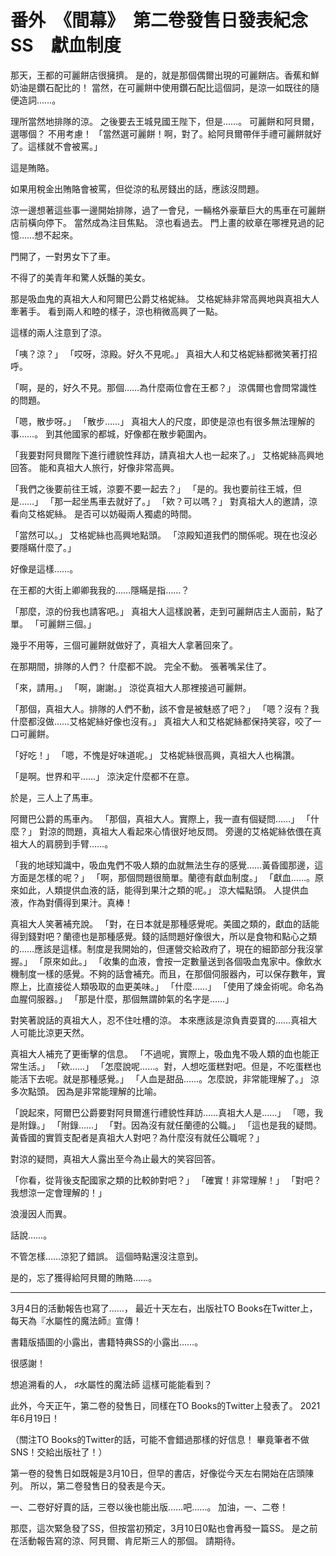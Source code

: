 # 番外　《間幕》　第二卷發售日發表紀念SS　獻血制度

那天，王都的可麗餅店很擁擠。
是的，就是那個偶爾出現的可麗餅店。香蕉和鮮奶油是鑽石配比的！
當然，在可麗餅中使用鑽石配比這個詞，是涼一如既往的隨便造詞……。

理所當然地排隊的涼。
之後要去王城見國王陛下，但是……。
可麗餅和阿貝爾，選哪個？
不用考慮！
「當然選可麗餅！啊，對了。給阿貝爾帶伴手禮可麗餅就好了。這樣就不會被罵。」

這是賄賂。

如果用稅金出賄賂會被罵，但從涼的私房錢出的話，應該沒問題。

涼一邊想著這些事一邊開始排隊，過了一會兒，一輛格外豪華巨大的馬車在可麗餅店前橫向停下。
當然成為注目焦點。
涼也看過去。
門上畫的紋章在哪裡見過的記憶……想不起來。

門開了，一對男女下了車。

不得了的美青年和驚人妖豔的美女。

那是吸血鬼的真祖大人和阿爾巴公爵艾格妮絲。
艾格妮絲非常高興地與真祖大人牽著手。
看到兩人和睦的樣子，涼也稍微高興了一點。

這樣的兩人注意到了涼。

「咦？涼？」
「哎呀，涼殿。好久不見呢。」
真祖大人和艾格妮絲都微笑著打招呼。

「啊，是的，好久不見。那個……為什麼兩位會在王都？」
涼偶爾也會問常識性的問題。

「嗯，散步呀。」
「散步……」
真祖大人的尺度，即使是涼也有很多無法理解的事……。
到其他國家的都城，好像都在散步範圍內。

「我要對阿貝爾陛下進行禮貌性拜訪，請真祖大人也一起來了。」
艾格妮絲高興地回答。
能和真祖大人旅行，好像非常高興。

「我們之後要前往王城，涼要不要一起去？」
「是的。我也要前往王城，但是……」
「那一起坐馬車去就好了。」
「欸？可以嗎？」
對真祖大人的邀請，涼看向艾格妮絲。
是否可以妨礙兩人獨處的時間。

「當然可以。」
艾格妮絲也高興地點頭。
「涼殿知道我們的關係呢。現在也沒必要隱瞞什麼了。」

好像是這樣……。

在王都的大街上卿卿我我的……隱瞞是指……？

「那麼，涼的份我也請客吧。」
真祖大人這樣說著，走到可麗餅店主人面前，點了單。
「可麗餅三個。」

幾乎不用等，三個可麗餅就做好了，真祖大人拿著回來了。

在那期間，排隊的人們？
什麼都不說。
完全不動。
張著嘴呆住了。

「來，請用。」
「啊，謝謝。」
涼從真祖大人那裡接過可麗餅。

「那個，真祖大人。排隊的人們不動，該不會是被魅惑了吧？」
「嗯？沒有？我什麼都沒做……艾格妮絲好像也沒有。」
真祖大人和艾格妮絲都保持笑容，咬了一口可麗餅。

「好吃！」
「嗯，不愧是好味道呢。」
艾格妮絲很高興，真祖大人也稱讚。

「是啊。世界和平……」
涼決定什麼都不在意。

於是，三人上了馬車。

阿爾巴公爵的馬車內。
「那個，真祖大人。實際上，我一直有個疑問……」
「什麼？」
對涼的問題，真祖大人看起來心情很好地反問。
旁邊的艾格妮絲依偎在真祖大人的肩膀到手臂……。

「我的地球知識中，吸血鬼們不吸人類的血就無法生存的感覺……黃昏國那邊，這方面是怎樣的呢？」
「啊，那個問題很簡單。蘭德有獻血制度。」
「獻血……。原來如此，人類提供血液的話，能得到果汁之類的呢。」
涼大幅點頭。
人提供血液，作為對價得到果汁。真棒！

真祖大人笑著補充說。
「對，在日本就是那種感覺呢。美國之類的，獻血的話能得到錢對吧？蘭德也是那種感覺。錢的話問題好像很大，所以是食物和點心之類的……應該是這樣。制度是我開始的，但運營交給政府了，現在的細節部分我沒掌握。」
「原來如此。」
「收集的血液，會按一定數量送到各個吸血鬼家中。像飲水機制度一樣的感覺。不夠的話會補充。而且，在那個伺服器內，可以保存數年，實際上，比直接從人類吸取的血更美味。」
「什麼……」
「使用了煉金術呢。命名為血腥伺服器。」
「那是什麼，那個無謂帥氣的名字是……」

對笑著說話的真祖大人，忍不住吐槽的涼。
本來應該是涼負責耍寶的……真祖大人可能比涼更天然。

真祖大人補充了更衝擊的信息。
「不過呢，實際上，吸血鬼不吸人類的血也能正常生活。」
「欸……」
「怎麼說呢……。對，人想吃蛋糕對吧。但是，不吃蛋糕也能活下去呢。就是那種感覺。」
「人血是甜品……。怎麼說，非常能理解了。」
涼多次點頭。
因為是非常能理解的比喻。

「說起來，阿爾巴公爵要對阿貝爾進行禮貌性拜訪……真祖大人是……」
「嗯，我是附錄。」
「附錄……」
「對。因為沒有就任蘭德的公職。」
「這也是我的疑問。黃昏國的實質支配者是真祖大人對吧？為什麼沒有就任公職呢？」

對涼的疑問，真祖大人露出至今為止最大的笑容回答。

「你看，從背後支配國家之類的比較帥對吧？」
「確實！非常理解！」
「對吧？我想涼一定會理解的！」

浪漫因人而異。

話說……。

不管怎樣……涼犯了錯誤。
這個時點還沒注意到。

是的，忘了獲得給阿貝爾的賄賂……。

---

3月4日的活動報告也寫了……，
最近十天左右，出版社TO Books在Twitter上，每天為『水屬性的魔法師』宣傳！

書籍版插圖的小露出，書籍特典SS的小露出……。

很感謝！

想追溯看的人，
♯水屬性的魔法師
這樣可能能看到？

此外，今天正午，第二卷的發售日，同樣在TO Books的Twitter上發表了。
2021年6月19日！

（關注TO Books的Twitter的話，可能不會錯過那樣的好信息！
畢竟筆者不做SNS！交給出版社了！）

第一卷的發售日如既報是3月10日，但早的書店，好像從今天左右開始在店頭陳列。
所以，第二卷發售日的發表是今天。

一、二卷好好賣的話，三卷以後也能出版……吧……。
加油，一、二卷！

那麼，這次緊急發了SS，但按當初預定，3月10日0點也會再發一篇SS。
是之前在活動報告寫的涼、阿貝爾、肯尼斯三人的那個。
請期待。